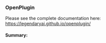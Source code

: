 ### OpenPlugin

Please see the complete documentation here: https://legendaryai.github.io/openplugin/

#### Summary:
